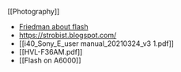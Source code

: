 [[Photography]]

- [Friedman about flash](https://youtu.be/knLGYRLB8YQ?si=JhqdoMKn5LlrlbJV)
- https://strobist.blogspot.com/
- [[i40_Sony_E_user manual_20210324_v3 1.pdf]]
- [[HVL-F36AM.pdf]]
- [[Flash on A6000]]